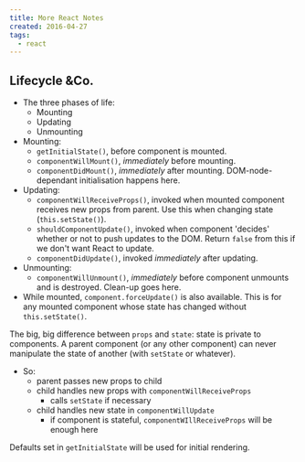 ```yaml
---
title: More React Notes
created: 2016-04-27
tags:
  - react
---
```


## Lifecycle &Co.

* The three phases of life:
  * Mounting
  * Updating
  * Unmounting
* Mounting:
  * `getInitialState()`, before component is mounted.
  * `componentWillMount()`, _immediately_ before mounting.
  * `componentDidMount()`, _immediately_ after mounting. DOM-node-dependant initialisation happens here.
* Updating:
  * `componentWillReceiveProps()`, invoked when mounted component receives new props from parent. Use this
    when changing state (`this.setState()`).
  * `shouldComponentUpdate()`, invoked when component 'decides' whether or not to push updates to the DOM.
    Return `false` from this if we don't want React to update.
  * `componentDidUpdate()`, invoked _immediately_ after updating.
* Unmounting:
  * `componentWillUnmount()`, _immediately_ before component unmounts and is destroyed. Clean-up goes here.
* While mounted, `component.forceUpdate()` is also available. This is for any mounted component whose state
  has changed without `this.setState()`.

The big, big difference between `props` and `state`: state is private to components.
A parent component (or any other component) can never manipulate the state of another (with `setState` or whatever).

* So:
  * parent passes new props to child
  * child handles new props with `componentWillReceiveProps`
    * calls `setState` if necessary
  * child handles new state in `componentWillUpdate`
    * if component is stateful, `componentWIllReceiveProps` will be enough here

Defaults set in `getInitialState` will be used for initial rendering.
